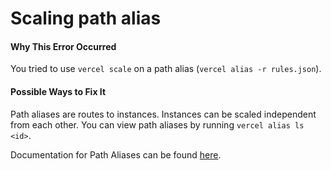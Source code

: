 # Scaling path alias

#### Why This Error Occurred

You tried to use `vercel scale` on a path alias (`vercel alias -r rules.json`).

#### Possible Ways to Fix It

Path aliases are routes to instances. Instances can be scaled independent from each other.
You can view path aliases by running `vercel alias ls <id>`.

Documentation for Path Aliases can be found [here](https://vercel.com/docs/features/path-aliases).
